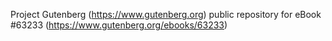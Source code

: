 Project Gutenberg (https://www.gutenberg.org) public repository for eBook #63233 (https://www.gutenberg.org/ebooks/63233)

